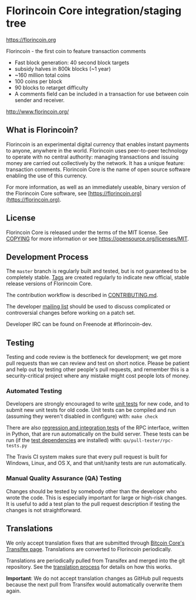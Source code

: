Florincoin Core integration/staging tree
=====================================

https://florincoin.org


Florincoin - the first coin to feature transaction comments

 - Fast block generation: 40 second block targets
 - subsidy halves in 800k blocks (~1 year)
 - ~160 million total coins 
 - 100 coins per block
 - 90 blocks to retarget difficulty
 - A comments field can be included in a transaction for use between coin sender and receiver.

http://www.florincoin.org/


What is Florincoin?
----------------

Florincoin is an experimental digital currency that enables instant payments to
anyone, anywhere in the world. Florincoin uses peer-to-peer technology to operate
with no central authority: managing transactions and issuing money are carried
out collectively by the network. It has a unique feature: transaction comments.
Florincoin Core is the name of open source software enabling the use of this currency.

For more information, as well as an immediately useable, binary version of
the Florincoin Core software, see [https://florincoin.org](https://florincoin.org).

License
-------

Florincoin Core is released under the terms of the MIT license. See [COPYING](COPYING) for more
information or see https://opensource.org/licenses/MIT.

Development Process
-------------------

The `master` branch is regularly built and tested, but is not guaranteed to be
completely stable. [Tags](https://github.com/Florincoin-project/Florincoin/tags) are created
regularly to indicate new official, stable release versions of Florincoin Core.

The contribution workflow is described in [CONTRIBUTING.md](CONTRIBUTING.md).

The developer [mailing list](https://groups.google.com/forum/#!forum/florincoin-dev)
should be used to discuss complicated or controversial changes before working
on a patch set.

Developer IRC can be found on Freenode at #florincoin-dev.

Testing
-------

Testing and code review is the bottleneck for development; we get more pull
requests than we can review and test on short notice. Please be patient and help out by testing
other people's pull requests, and remember this is a security-critical project where any mistake might cost people
lots of money.

### Automated Testing

Developers are strongly encouraged to write [unit tests](/doc/unit-tests.md) for new code, and to
submit new unit tests for old code. Unit tests can be compiled and run
(assuming they weren't disabled in configure) with: `make check`

There are also [regression and integration tests](/qa) of the RPC interface, written
in Python, that are run automatically on the build server.
These tests can be run (if the [test dependencies](/qa) are installed) with: `qa/pull-tester/rpc-tests.py`

The Travis CI system makes sure that every pull request is built for Windows, Linux, and OS X, and that unit/sanity tests are run automatically.

### Manual Quality Assurance (QA) Testing

Changes should be tested by somebody other than the developer who wrote the
code. This is especially important for large or high-risk changes. It is useful
to add a test plan to the pull request description if testing the changes is
not straightforward.

Translations
------------

We only accept translation fixes that are submitted through [Bitcoin Core's Transifex page](https://www.transifex.com/projects/p/bitcoin/).
Translations are converted to Florincoin periodically.

Translations are periodically pulled from Transifex and merged into the git repository. See the
[translation process](doc/translation_process.md) for details on how this works.

**Important**: We do not accept translation changes as GitHub pull requests because the next
pull from Transifex would automatically overwrite them again.
